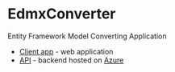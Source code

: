# EdmxConverter
Entity Framework Model Converting Application

* [Client app](https://github.com/pizycki/EdmxConverterApp) - web application
* [API](https://github.com/pizycki/EdmxConverterAPI) - backend hosted on [Azure](https://azure.microsoft.com)
